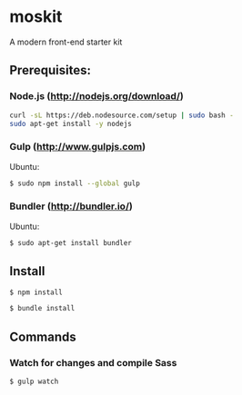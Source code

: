 # moskit

A modern front-end starter kit

## Prerequisites:

### Node.js (http://nodejs.org/download/)

```sh
curl -sL https://deb.nodesource.com/setup | sudo bash -
sudo apt-get install -y nodejs
```

### Gulp (http://www.gulpjs.com)

Ubuntu:
```sh
$ sudo npm install --global gulp
```

### Bundler (http://bundler.io/)

Ubuntu:
```sh
$ sudo apt-get install bundler
```

## Install

```sh
$ npm install
```
```sh
$ bundle install
```

## Commands

### Watch for changes and compile Sass
```sh
$ gulp watch
```
